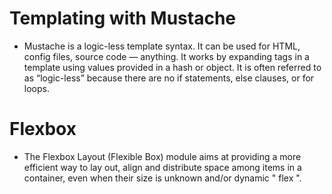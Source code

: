 # Templating with Mustache

* Mustache is a logic-less template syntax. It can be used for HTML, config files, source code — anything. It works by expanding tags in a template using values provided in a hash or object. It is often referred to as “logic-less” because there are no if statements, else clauses, or for loops.


# Flexbox


* The Flexbox Layout (Flexible Box) module aims at providing a more efficient way to lay out, align and distribute space among items in a container, even when their size is unknown and/or dynamic " flex ".

